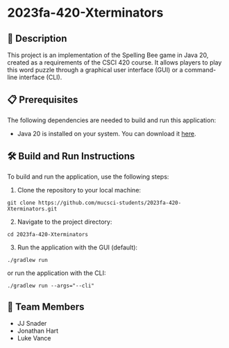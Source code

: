 # 2023fa-420-Xterminators

## 📝 Description
This project is an implementation of the Spelling Bee game in Java 20, created
as a requirements of the CSCI 420 course. It allows players to play this word
puzzle through a graphical user interface (GUI) or a command-line interface (CLI).

## 📋 Prerequisites
The following dependencies are needed to build and run this application:

- Java 20 is installed on your system. You can download it [here](https://www.oracle.com/java/technologies/downloads/).

## 🛠️ Build and Run Instructions
To build and run the application, use the following steps:

1. Clone the repository to your local machine:
```
git clone https://github.com/mucsci-students/2023fa-420-Xterminators.git
```

2. Navigate to the project directory:
```
cd 2023fa-420-Xterminators
```

3. Run the application with the GUI (default):
```
./gradlew run
```
or run the application with the CLI:
```
./gradlew run --args="--cli"
```

## 👥 Team Members

- JJ Snader
- Jonathan Hart
- Luke Vance